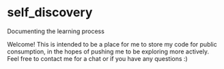 # self_discovery
 Documenting the learning process

Welcome! This is intended to be a place for me to store my code for public consumption, in the hopes of pushing me to be exploring more actively. Feel free to contact me for a chat or if you have any questions :)
